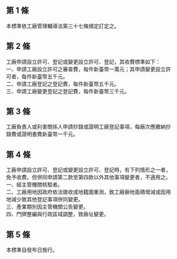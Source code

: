 第 1 條
-------
本標準依工廠管理輔導法第三十七條規定訂定之。

第 2 條
-------
工廠申請設立許可、登記或變更設立許可、登記，其收費標準如下：  
一、申請工廠設立許可之審查費，每件新臺幣一萬元；其申請變更設立許  
    可者，每件新臺幣五千元。  
二、申請工廠登記之登記費，每件新臺幣五千元。  
三、申請工廠變更登記之登記費，每件新臺幣三千元。

第 3 條
-------
工廠負責人或利害關係人申請抄錄或證明工廠登記事項，每廠次應繳納抄  
錄費或證明書費新臺幣一千元。

第 4 條
-------
工廠申請設立許可、登記或變更設立許可、登記時，有下列情形之一者，  
免予收費。但併同申請第二款至第四款以外其他事項變更者，不適用之。  
一、經主管機關核駁者。  
二、工廠用地因政府依法徵收或地籍圖重測，致工廠廠地面積增減或因用  
    地減少致其他登記事項併同變更。  
三、產業類別因主管機關公告變更。  
四、門牌整編與行政區域調整，致廠址變更。

第 5 條
-------
本標準自發布日施行。

